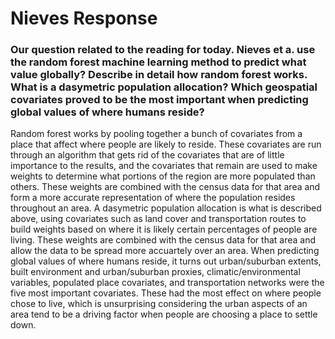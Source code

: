 # Nieves Response

### Our question related to the reading for today.  Nieves et a. use the random forest machine learning method to predict what value globally?  Describe in detail how random forest works.  What is a dasymetric population allocation? Which geospatial covariates proved to be the most important when predicting global values of where humans reside?

Random forest works by pooling together a bunch of covariates from a place that affect where people are likely to reside. These covariates are run through an algorithm that gets rid of the covariates that are of little importance to the results, and the covariates that remain are used to make weights to determine what portions of the region are more populated than others. These weights are combined with the census data for that area and form a more accurate representation of where the population resides throughout an area. A dasymetric population allocation is what is described above, using covariates such as land cover and transportation routes to build weights based on where it is likely certain percentages of people are living. These weights are combined with the census data for that area and allow the data to be spread more accuartely over an area. When predicting global values of where humans reside, it turns out urban/suburban extents, built environment and urban/suburban proxies, climatic/environmental variables, populated place covariates, and transportation networks were the five most important covariates. These had the most effect on where people chose to live, which is unsurprising considering the urban aspects of an area tend to be a driving factor when people are choosing a place to settle down.
